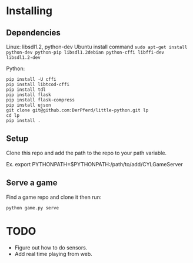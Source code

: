 # Installing

## Dependencies
Linux: libsdl1.2, python-dev
Ubuntu install command
```sudo apt-get install python-dev python-pip libsdl1.2debian python-cffi libffi-dev libsdl1.2-dev```

Python:
```
pip install -U cffi
pip install libtcod-cffi
pip install tdl
pip install flask
pip install flask-compress
pip install ujson
git clone git@github.com:DerPferd/little-python.git lp
cd lp
pip install .
```

## Setup
Clone this repo and add the path to the repo to your path variable.

Ex. export PYTHONPATH=$PYTHONPATH:/path/to/add/CYLGameServer

## Serve a game
Find a game repo and clone it then run:
```
python game.py serve
```

# TODO
 - Figure out how to do sensors.
 - Add real time playing from web.
